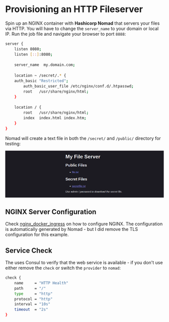 # Provisioning an HTTP Fileserver

Spin up an NGINX container with __Hashicorp Nomad__ that servers your files via HTTP. You will have to change the `server_name` to your domain or local IP. Run the job file and navigate your browser to port `8888`:


```bash
server {
    listen 8080;
    listen [::]:8080;

    server_name  my.domain.com;

    location ~ /secret/.* {
	auth_basic "Restricted";
        auth_basic_user_file /etc/nginx/conf.d/.htpasswd; 
        root   /usr/share/nginx/html;
    }

    location / {
        root   /usr/share/nginx/html;
        index  index.html index.htm;
    }
}
```

Nomad will create a text file in both the `/secret/` and `/public/` directory for testing:


![Provisioning an HTTP Fileserver with Hashicorp Nomad](./nomadic-fileserver.png)



## NGINX Server Configuration

Check [nginx_docker_ingress](https://github.com/mpolinowski/nginx_docker_ingress) on how to configure NGINX. The configuration is automatically generated by Nomad - but I did remove the TLS configuration for this example.


## Service Check

The uses Consul to verify that the web service is available - if you don't use either remove the `check` or switch the `provider` to `nomad`:


```bash
check {
    name     = "HTTP Health"
    path     = "/"
    type     = "http"
    protocol = "http"
    interval = "10s"
    timeout  = "2s"
}
```
